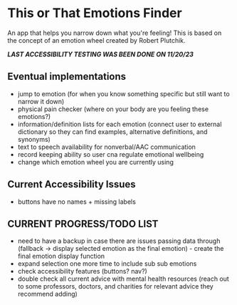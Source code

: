 # This or That Emotions Finder
 An app that helps you narrow down what you're feeling!  This is based on the concept of an emotion wheel created by Robert Plutchik.

***LAST ACCESSIBILITY TESTING WAS BEEN DONE ON 11/20/23***

## Eventual implementations
- jump to emotion (for when you know something specific but still want to narrow it down)
- physical pain checker (where on your body are you feeling these emotions?)
- information/definition lists for each emotion (connect user to external dictionary so they can find examples, alternative definitions, and synonyms)
- text to speech availability for nonverbal/AAC communication
- record keeping ability so user cna regulate emotional wellbeing
- change which emotion wheel you are currently using

## Current Accessibility Issues
- buttons have no names + missing labels


## CURRENT PROGRESS/TODO LIST
- need to have a backup in case there are issues passing data through (fallback -> display selected emotion as the final emotion) - create the final emotion display function
- expand selection one more time to include sub sub emotions
- check accessibility features (buttons?  nav?)
- double check all current advice with mental health resources (reach out to some professors, doctors, and charities for relevant advice they recommend adding)
